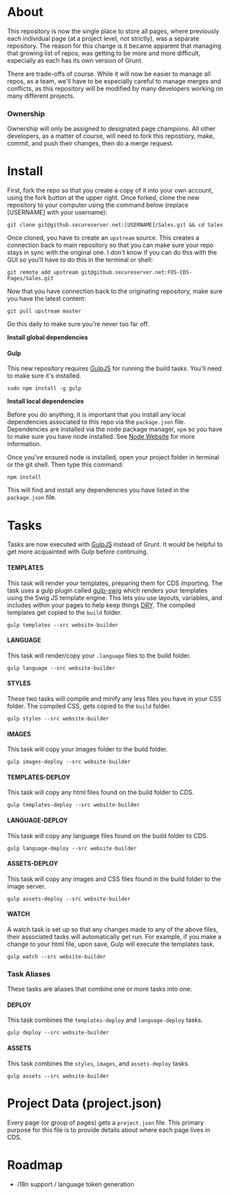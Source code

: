 About
=====

This repository is now the single place to store all pages, where previously each individual page (at a project level,
not strictly), was a separate repository. The reason for this change is it became apparent that managing that growing
list of repos, was getting to be more and more difficult, especially as each has its own version of Grunt.

There are trade-offs of course. While it will now be easier to manage all repos, as a team, we'll have to be especially
careful to manage merges and conflicts, as this repository will be modified by many developers working on many different
projects.

### Ownership

Ownership will only be assigned to designated page champions. All other developers, as a matter of course, will need to
fork this repostiory, make, commit, and push their changes, then do a merge request.

Install
=====

First, fork the repo so that you create a copy of it into your own account, using the fork button at the upper right.
Once forked, clone the new repository to your computer using the command below (replace [USERNAME] with your username):

```
git clone git@github.secureserver.net:[USERNAME]/Sales.git && cd Sales
```

Once cloned, you have to create an ```upstream``` source. This creates a connection back to main repository so that you
can make sure your repo stays in sync with the original one. I don't know if you can do this with the GUI so you'll have to
do this in the terminal or shell:

```
git remote add upstream git@github.secureserver.net:FOS-CDS-Pages/Sales.git
```

Now that you have connection back to the originating repository, make sure you have the latest content:

```
git pull upstream master
```

Do this daily to make sure you're never too far off.

**Install global dependencies**

#### Gulp

This new repository requires [GulpJS](http://www.gulpjs.com) for running the build tasks. You'll need to make sure it's installed.

```
sudo npm install -g gulp
```

**Install local dependencies**

Before you do anything, it is important that you install any local dependencies associated to this repo via the ```package.json``` file.
Dependencies are installed via the node package manager, ```npm``` so you have to make sure you have node installed.
See [Node Website](http://www.nodejs.org/) for more information.

Once you've ensured node is installed, open your project folder in terminal or the git shell. Then type this command:

```
npm install
```

This will find and install any dependencies you have listed in the ```package.json``` file.

Tasks
=====

Tasks are now executed with [GulpJS](http://www.gulpjs.com) instead of Grunt. It would be helpful to get more
acquainted with Gulp before continuing.

#### TEMPLATES
This task will render your templates, preparing them for CDS importing. The task uses a gulp plugin called
[gulp-swig](https://www.npmjs.org/package/gulp-swig) which renders your templates using the Swig JS template engine. This
lets you use layouts, variables, and includes within your pages to help keep things
[DRY](http://en.wikipedia.org/wiki/Don't_repeat_yourself). The compiled templates get copied to the ```build``` folder.
```
gulp templates --src website-builder
```

#### LANGUAGE
This task will render/copy your ```.language``` files to the build folder.
```
gulp language --src website-builder
```

#### STYLES
These two tasks will compile and minify any less files you have in your CSS folder. The compiled CSS, gets copied
to the ```build``` folder.
```
gulp styles --src website-builder
```

#### IMAGES
This task will copy your images folder to the build folder.
```
gulp images-deploy --src website-builder
```

#### TEMPLATES-DEPLOY
This task will copy any html files found on the build folder to CDS.
```
gulp templates-deploy --src website-builder
```

#### LANGUAGE-DEPLOY
This task will copy any language files found on the build folder to CDS.
```
gulp language-deploy --src website-builder
```

#### ASSETS-DEPLOY
This task will copy any images and CSS files found in the build folder to the image server.
```
gulp assets-deploy --src website-builder
```

#### WATCH
A watch task is set up so that any changes made to any of the above files, their associated tasks will automatically get run.
For example, if you make a change to your html file, upon save, Gulp will execute the templates task.
```
gulp watch --src website-builder
```

### Task Aliases
These tasks are aliases that combine one or more tasks into one:

#### DEPLOY
This task combines the ```templates-deploy``` and ```language-deploy``` tasks.
```
gulp deploy --src website-builder
```

#### ASSETS
This task combines the ```styles```, ```images```, and ```assets-deploy``` tasks.
```
gulp assets --src website-builder
```

Project Data (project.json)
=====

Every page (or group of pages) gets a ```project.json``` file. This primary purpose for this file is to provide details
about where each page lives in CDS.


Roadmap
=====

 * i18n support / language token generation
